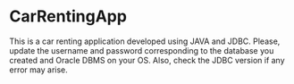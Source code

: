 # CarRentingApp
This is a car renting application developed using JAVA and JDBC.
Please, update the username and password corresponding to the database you created and Oracle DBMS on your OS.
Also, check the JDBC version if any error may arise. 
